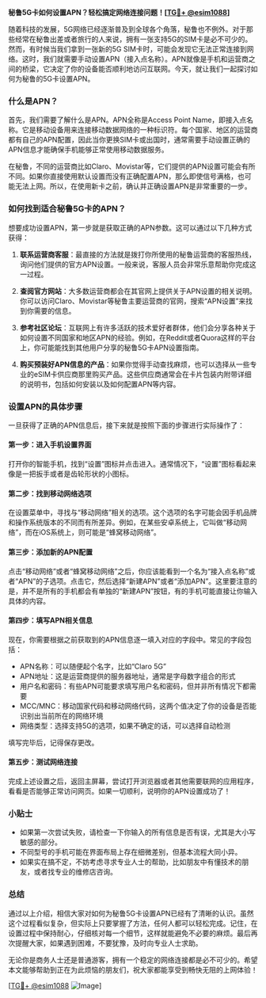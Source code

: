 **秘鲁5G卡如何设置APN？轻松搞定网络连接问题！[[TG💪+ @esim1088](https://t.me/s/esim1088)]**

随着科技的发展，5G网络已经逐渐普及到全球各个角落，秘鲁也不例外。对于那些经常在秘鲁出差或者旅行的人来说，拥有一张支持5G的SIM卡是必不可少的。然而，有时候当我们拿到一张新的5G SIM卡时，可能会发现它无法正常连接到网络。这时，我们就需要手动设置APN（接入点名称）。APN就像是手机和运营商之间的桥梁，它决定了你的设备能否顺利地访问互联网。今天，就让我们一起探讨如何为秘鲁的5G卡设置APN。

### 什么是APN？

首先，我们需要了解什么是APN。APN全称是Access Point Name，即接入点名称。它是移动设备用来连接移动数据网络的一种标识符。每个国家、地区的运营商都有自己的APN配置，因此当你更换SIM卡或出国时，通常需要手动设置正确的APN信息才能确保手机能够正常使用移动数据服务。

在秘鲁，不同的运营商比如Claro、Movistar等，它们提供的APN设置可能会有所不同。如果你直接使用默认设置而没有正确配置APN，那么即使信号满格，也可能无法上网。所以，在使用新卡之前，确认并正确设置APN是非常重要的一步。

### 如何找到适合秘鲁5G卡的APN？

想要成功设置APN，第一步就是获取正确的APN参数。这可以通过以下几种方式获得：

1. **联系运营商客服**：最直接的方法就是拨打你所使用的秘鲁运营商的客服热线，询问他们提供的官方APN设置。一般来说，客服人员会非常乐意帮助你完成这一过程。
   
2. **查阅官方网站**：大多数运营商都会在其官网上提供关于APN设置的相关说明。你可以访问Claro、Movistar等秘鲁主要运营商的官网，搜索“APN设置”来找到你需要的信息。

3. **参考社区论坛**：互联网上有许多活跃的技术爱好者群体，他们会分享各种关于如何设置不同国家和地区APN的经验。例如，在Reddit或者Quora这样的平台上，你可能能找到其他用户分享的秘鲁5G卡APN设置指南。

4. **购买预装好APN信息的产品**：如果你觉得手动查找麻烦，也可以选择从一些专业的eSIM卡供应商那里购买产品。这些供应商通常会在卡片包装内附带详细的说明书，包括如何安装以及如何配置APN等内容。

### 设置APN的具体步骤

一旦获得了正确的APN信息后，接下来就是按照下面的步骤进行实际操作了：

#### 第一步：进入手机设置界面
打开你的智能手机，找到“设置”图标并点击进入。通常情况下，“设置”图标看起来像是一把扳手或者是齿轮形状的小图标。

#### 第二步：找到移动网络选项
在设置菜单中，寻找与“移动网络”相关的选项。这个选项的名字可能会因手机品牌和操作系统版本的不同而有所差异。例如，在某些安卓系统上，它叫做“移动网络”，而在iOS系统上，则可能是“蜂窝移动网络”。

#### 第三步：添加新的APN配置
点击“移动网络”或者“蜂窝移动网络”之后，你应该能看到一个名为“接入点名称”或者“APN”的子选项。点击它，然后选择“新建APN”或者“添加APN”。这里要注意的是，并不是所有的手机都会有单独的“新建APN”按钮，有的手机可能直接让你输入具体的内容。

#### 第四步：填写APN相关信息
现在，你需要根据之前获取到的APN信息逐一填入对应的字段中。常见的字段包括：
- APN名称：可以随便起个名字，比如“Claro 5G”
- APN地址：这是运营商提供的服务器地址，通常是字母数字组合的形式
- 用户名和密码：有些APN可能要求填写用户名和密码，但并非所有情况下都需要
- MCC/MNC：移动国家代码和移动网络代码，这两个值决定了你的设备是否能识别出当前所在的网络环境
- 网络类型：选择支持5G的选项，如果不确定的话，可以选择自动检测

填写完毕后，记得保存更改。

#### 第五步：测试网络连接
完成上述设置之后，返回主屏幕，尝试打开浏览器或者其他需要联网的应用程序，看看是否能够正常访问网页。如果一切顺利，说明你的APN设置成功了！

### 小贴士

- 如果第一次尝试失败，请检查一下你输入的所有信息是否有误，尤其是大小写敏感的部分。
- 不同型号的手机可能在界面布局上存在细微差别，但基本流程大同小异。
- 如果实在搞不定，不妨考虑寻求专业人士的帮助，比如朋友中有懂技术的朋友，或者找专业的维修店咨询。

### 总结

通过以上介绍，相信大家对如何为秘鲁5G卡设置APN已经有了清晰的认识。虽然这个过程看似复杂，但实际上只要掌握了方法，任何人都可以轻松完成。记住，在设置过程中保持耐心，仔细核对每一个细节，这样就能避免不必要的麻烦。最后再次提醒大家，如果遇到困难，不要犹豫，及时向专业人士求助。

无论你是商务人士还是普通游客，拥有一个稳定的网络连接都是必不可少的。希望本文能够帮助到正在为此烦恼的朋友们，祝大家都能享受到畅快无阻的上网体验！

[[TG💪+ @esim1088](https://t.me/s/esim1088) ![Image](https://i.postimg.cc/4NQfJmqS/Snipaste-2025-05-13-00-14-12.png)]